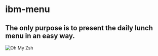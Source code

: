# ibm-menu
## The only purpose is to present the daily lunch menu in an easy way.

![Oh My Zsh](https://s3.amazonaws.com/ohmyzsh/oh-my-zsh-logo.png)
